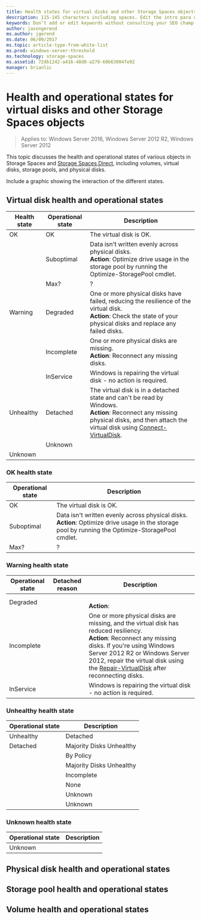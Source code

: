 ```yaml
---
title: Health states for virtual disks and other Storage Spaces objects 
description: 115-145 characters including spaces. Edit the intro para describing article intent to fit here. This abstract displays in the search result.
keywords: Don’t add or edit keywords without consulting your SEO champ.
author: jasongerend
ms.author: jgerend
ms.date: 06/09/2017
ms.topic: article-type-from-white-list
ms.prod: windows-server-threshold
ms.technology: storage-spaces
ms.assetid: 72db1242-a416-48d0-a270-60b63004fe92
manager: brianlic
---
```

# Health and operational states for virtual disks and other Storage Spaces objects

> Applies to: Windows Server 2016, Windows Server 2012 R2, Windows Server 2012

This topic discusses the health and operational states of various objects in Storage Spaces and [Storage Spaces Direct](storage-spaces-direct-overview.md), including volumes, virtual disks, storage pools, and physical disks.

Include a graphic showing the interaction of the different states.

## Virtual disk health and operational states

|Health state|Operational state|Description|
|---------|---------|---|
|OK    |OK    |The virtual disk is OK.|
|    |Suboptimal    |Data isn't written evenly across physical disks. <br>**Action**: Optimize drive usage in the storage pool by running the Optimize-StoragePool cmdlet.|
|    |Max?    |?    |
|Warning    |Degraded    |One or more physical disks have failed, reducing the resilience of the virtual disk. <br>**Action**: Check the state of your physical disks and replace any failed disks.|
|    |Incomplete    |One or more physical disks are missing. <br> **Action**: Reconnect any missing disks.|
|    |InService    |Windows is repairing the virtual disk - no action is required.|
|Unhealthy |Detached|The virtual disk is in a detached state and can't be read by Windows. <br>**Action**: Reconnect any missing physical disks, and then attach the virtual disk using [Connect-VirtualDisk](https://technet.microsoft.com/itpro/powershell/windows/storage/connect-virtualdisk).|
|    |Unknown||
|Unknown|    ||

### OK health state

|Operational state    |Description|
|---------            |---------          |
|OK    |The virtual disk is OK.|
|Suboptimal    |Data isn't written evenly across physical disks. <br>**Action**: Optimize drive usage in the storage pool by running the Optimize-StoragePool cmdlet.|
|Max?    |?    |

### Warning health state

|Operational state    |Detached reason    |Description |
|---------            |---------          |-----       |
|Degraded             | | <br>**Action**: 
|Incomplete           |                    |One or more physical disks are missing, and the virtual disk has reduced resiliency. <br> **Action**: Reconnect any missing disks. If you're using Windows Server 2012 R2 or Windows Server 2012, repair the virtual disk using the [Repair-VirtualDisk](https://technet.microsoft.com/itpro/powershell/windows/storage/repair-virtualdisk) after reconnecting disks.|
|InService            |                    |Windows is repairing the virtual disk - no action is required.|



### Unhealthy health state

|Operational state    |Description|
|---------            |---------          |
|Unhealthy |Detached|The virtual disk is in a detached state and can't be read by Windows. <br>**Action**: Reconnect any missing physical disks, and then attach the virtual disk using [Connect-VirtualDisk](https://technet.microsoft.com/itpro/powershell/windows/storage/connect-virtualdisk).|
|Detached             |Majority Disks Unhealthy |Too many physical disks used by this virtual disk failed, are missing, or have stale data.   <br>**Action**: Reconnect any missing physical disks. If you're using Windows Server 2012 R2 or Windows Server 2012, repair the virtual disk using the [Repair-VirtualDisk](https://technet.microsoft.com/itpro/powershell/windows/storage/repair-virtualdisk) after reconnecting disks. <br>If more disks failed than you have copies of your data and the virtual disk wasn't repaired in-between failures, all data on the virtual disk is permanently lost - delete the virtual disk, create a new virtual disk, and then restore from a backup.|
|             |By Policy    | One or more physical disks have failed, reducing the resilience of the virtual disk. <br>**Action**: Check the state of your physical disks and replace any failed disks.|
|                     |Majority Disks Unhealthy |Too many physical disks used by this virtual disk failed, are missing, or have stale data.   <br>**Action**: Reconnect any missing physical disks. If you're using Windows Server 2012 R2 or Windows Server 2012, repair the virtual disk using the [Repair-VirtualDisk](https://technet.microsoft.com/itpro/powershell/windows/storage/repair-virtualdisk) after reconnecting disks. <br>If more disks failed than you have copies of your data and the virtual disk wasn't repaired in-between failures, all data on the virtual disk is permanently lost - delete the virtual disk, create a new virtual disk, and then restore from a backup.|
|                     |Incomplete |Not enough physical disks are present to read the virtual disk.    <br>**Action**:|
|                     |None |    <br>**Action**:|
|                     |Unknown |    <br>**Action**:|
|    |Unknown||

### Unknown health state

|Operational state    |Description|
|---------            |---------          |
|Unknown|    ||
## Physical disk health and operational states

## Storage pool health and operational states

## Volume health and operational states